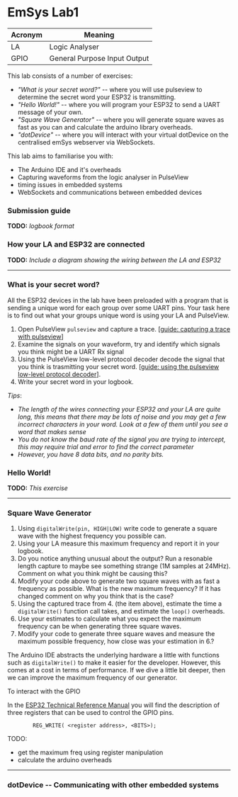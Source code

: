 # EmSys Lab1

| Acronym | Meaning        |
|---------|----------------|
| LA      | Logic Analyser |
| GPIO    | General Purpose Input Output |

This lab consists of a number of exercises:
* _"What is your secret word?"_ -- where you will use pulseview to determine the secret word your ESP32 is transmitting. 
* _"Hello World!"_  -- where you will program your ESP32 to send a UART message of your own.
* _"Square Wave Generator"_ -- where you will generate square waves as fast as you can and calculate the arduino library overheads.
* _"dotDevice"_ -- where you will interact with your virtual dotDevice on the centralised emSys webserver via WebSockets.
 
This lab aims to familiarise you with:
* The Arduino IDE and it's overheads
* Capturing waveforms from the logic analyser in PulseView
* timing issues in embedded systems
* WebSockets and communications between embedded devices

### Submission guide
__TODO:__ _logbook format_

### How your LA and ESP32 are connected
__TODO:__ _Include a diagram showing the wiring between the LA and ESP32_

-----------------------------
### What is your secret word?
All the ESP32 devices in the lab have been preloaded with a program that is sending a unique word for each group over some UART pins. Your task here is to find out what your groups unique word is using your LA and PulseView.

1. Open PulseView ```pulseview``` and capture a trace. [[guide: capturing a trace with pulseview](https://github.com/STFleming/EmSys_Lab1/tree/main/pulseview_capture)]
2. Examine the signals on your waveform, try and identify which signals you think might be a UART Rx signal 
3. Using the PulseView low-level protocol decoder decode the signal that you think is trasmitting your secret word. [[guide: using the pulseview low-level protocol decoder](https://github.com/STFleming/EmSys_Lab1/tree/main/pulseview_capture)].
4. Write your secret word in your logbook.

_Tips_: 
* _The length of the wires connecting your ESP32 and your LA are quite long, this means that there may be lots of noise and you may get a few incorrect characters in your word. Look at a few of them until you see a word that makes sense_
* _You do not know the baud rate of the signal you are trying to intercept, this may require trial and error to find the correct parameter_
* _However, you have 8 data bits, and no parity bits._

### Hello World!
__TODO:__ _This exercise_ 

--------------------
### Square Wave Generator
1. Using ```digitalWrite(pin, HIGH|LOW)``` write code to generate a square wave with the highest frequency you possible can. 
2. Using your LA measure this maximum frequency and report it in your logbook. 
3. Do you notice anything unusual about the output? Run a resonable length capture to maybe see something strange (1M samples at 24MHz). Comment on what you think might be causing this?
4. Modify your code above to generate two square waves with as fast a frequency as possible. What is the new maximum frequency? If it has changed comment on why you think that is the case?
5. Using the captured trace from 4. (the item above), estimate the time a ```digitalWrite()``` function call takes, and estimate the ```loop()``` overheads.
6. Use your estimates to calculate what you expect the maximum frequency can be when generating three square waves.
7. Modify your code to generate three square waves and measure the maximum possible frequency, how close was your estimation in 6.?

The Arduino IDE abstracts the underlying hardware a little with functions such as ```digitalWrite()``` to make it easier for the developer. However, this comes at a cost in terms of performance. 
If we dive a little bit deeper, then we can improve the maximum frequency of our generator.

To interact with the GPIO  

In the [ESP32 Technical Reference Manual](https://www.espressif.com/sites/default/files/documentation/esp32_technical_reference_manual_en.pdf) you will find the description of three registers that can be used to control the GPIO pins. 

```
        REG_WRITE( <register address>, <BITS>);

```
TODO:
* get the maximum freq using register manipulation
* calculate the arduino overheads 

----------------------
### dotDevice -- Communicating with other embedded systems
